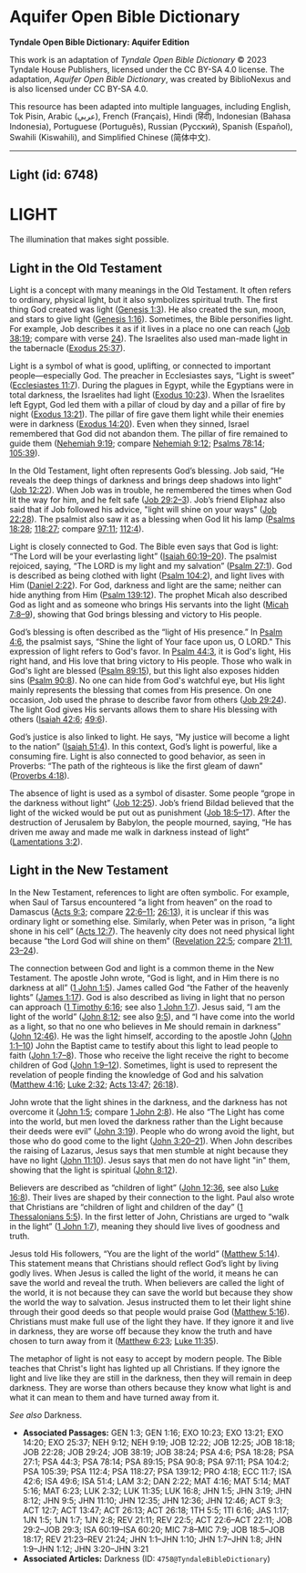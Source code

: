 # Aquifer Open Bible Dictionary

**Tyndale Open Bible Dictionary: Aquifer Edition**

This work is an adaptation of *Tyndale Open Bible Dictionary* © 2023 Tyndale House Publishers, licensed under the CC BY\-SA 4\.0 license. The adaptation, *Aquifer Open Bible Dictionary*, was created by BiblioNexus and is also licensed under CC BY\-SA 4\.0\.

This resource has been adapted into multiple languages, including English, Tok Pisin, Arabic (عربي), French (Français), Hindi (हिंदी), Indonesian (Bahasa Indonesia), Portuguese (Português), Russian (Русский), Spanish (Español), Swahili (Kiswahili), and Simplified Chinese (简体中文).



--------------------------------

## Light (id: 6748)

LIGHT
=====

The illumination that makes sight possible.

Light in the Old Testament
--------------------------

Light is a concept with many meanings in the Old Testament. It often refers to ordinary, physical light, but it also symbolizes spiritual truth. The first thing God created was light ([Genesis 1:3](https://ref.ly/Gen1:3)). He also created the sun, moon, and stars to give light ([Genesis 1:16](https://ref.ly/Gen1:16)). Sometimes, the Bible personifies light. For example, Job describes it as if it lives in a place no one can reach ([Job 38:19](https://ref.ly/Job38:19); compare with verse [24](https://ref.ly/Job38:24)). The Israelites also used man\-made light in the tabernacle ([Exodus 25:37](https://ref.ly/Exod25:37)).

Light is a symbol of what is good, uplifting, or connected to important people—especially God. The preacher in Ecclesiastes says, “Light is sweet” ([Ecclesiastes 11:7](https://ref.ly/Eccl11:7)). During the plagues in Egypt, while the Egyptians were in total darkness, the Israelites had light ([Exodus 10:23](https://ref.ly/Exod10:23)). When the Israelites left Egypt, God led them with a pillar of cloud by day and a pillar of fire by night ([Exodus 13:21](https://ref.ly/Exod13:21)). The pillar of fire gave them light while their enemies were in darkness ([Exodus 14:20](https://ref.ly/Exod14:20)). Even when they sinned, Israel remembered that God did not abandon them. The pillar of fire remained to guide them ([Nehemiah 9:19](https://ref.ly/Neh9:19); compare [Nehemiah 9:12](https://ref.ly/Neh9:12); [Psalms 78:14](https://ref.ly/Ps78:14); [105:39](https://ref.ly/Ps105:39)).

In the Old Testament, light often represents God’s blessing. Job said, “He reveals the deep things of darkness and brings deep shadows into light” ([Job 12:22](https://ref.ly/Job12:22)). When Job was in trouble, he remembered the times when God lit the way for him, and he felt safe ([Job 29:2–3](https://ref.ly/Job29:2-Job29:3)). Job’s friend Eliphaz also said that if Job followed his advice, "light will shine on your ways" ([Job 22:28](https://ref.ly/Job22:28)). The psalmist also saw it as a blessing when God lit his lamp ([Psalms 18:28](https://ref.ly/Ps18:28); [118:27](https://ref.ly/Ps118:27); compare [97:11](https://ref.ly/Ps97:11); [112:4](https://ref.ly/Ps112:4)).

Light is closely connected to God. The Bible even says that God is light: “The Lord will be your everlasting light” ([Isaiah 60:19–20](https://ref.ly/Isa60:19-Isa60:20)). The psalmist rejoiced, saying, “The LORD is my light and my salvation” ([Psalm 27:1](https://ref.ly/Ps27:1)). God is described as being clothed with light ([Psalm 104:2](https://ref.ly/Ps104:2)), and light lives with Him ([Daniel 2:22](https://ref.ly/Dan2:22)). For God, darkness and light are the same; neither can hide anything from Him ([Psalm 139:12](https://ref.ly/Ps139:12)). The prophet Micah also described God as light and as someone who brings His servants into the light ([Micah 7:8–9](https://ref.ly/Mic7:8-Mic7:9)), showing that God brings blessing and victory to His people.

God’s blessing is often described as the “light of His presence.” In [Psalm 4:6](https://ref.ly/Ps4:6), the psalmist says, “Shine the light of Your face upon us, O LORD." This expression of light refers to God's favor. In [Psalm 44:3](https://ref.ly/Ps44:3), it is God's light, His right hand, and His love that bring victory to His people. Those who walk in God's light are blessed ([Psalm 89:15](https://ref.ly/Ps89:15)), but this light also exposes hidden sins ([Psalm 90:8](https://ref.ly/Ps90:8)). No one can hide from God's watchful eye, but His light mainly represents the blessing that comes from His presence. On one occasion, Job used the phrase to describe favor from others ([Job 29:24](https://ref.ly/Job29:24)). The light God gives His servants allows them to share His blessing with others ([Isaiah 42:6](https://ref.ly/Isa42:6); [49:6](https://ref.ly/Isa49:6)).

God’s justice is also linked to light. He says, “My justice will become a light to the nation” ([Isaiah 51:4](https://ref.ly/Isa51:4)). In this context, God’s light is powerful, like a consuming fire. Light is also connected to good behavior, as seen in Proverbs: “The path of the righteous is like the first gleam of dawn” ([Proverbs 4:18](https://ref.ly/Prov4:18)).

The absence of light is used as a symbol of disaster. Some people “grope in the darkness without light” ([Job 12:25](https://ref.ly/Job12:25)). Job’s friend Bildad believed that the light of the wicked would be put out as punishment ([Job 18:5–17](https://ref.ly/Job18:5-Job18:17)). After the destruction of Jerusalem by Babylon, the people mourned, saying, “He has driven me away and made me walk in darkness instead of light” ([Lamentations 3:2](https://ref.ly/Lam3:2)).

Light in the New Testament
--------------------------

In the New Testament, references to light are often symbolic. For example, when Saul of Tarsus encountered “a light from heaven” on the road to Damascus ([Acts 9:3](https://ref.ly/Acts9:3); compare [22:6–11](https://ref.ly/Acts22:6-Acts22:11); [26:13](https://ref.ly/Acts26:13)), it is unclear if this was ordinary light or something else. Similarly, when Peter was in prison, “a light shone in his cell” ([Acts 12:7](https://ref.ly/Acts12:7)). The heavenly city does not need physical light because “the Lord God will shine on them” ([Revelation 22:5](https://ref.ly/Rev22:5); compare [21:11, 23–24](https://ref.ly/Rev21:11)).

The connection between God and light is a common theme in the New Testament. The apostle John wrote, “God is light, and in Him there is no darkness at all” ([1 John 1:5](https://ref.ly/1John1:5)). James called God “the Father of the heavenly lights” ([James 1:17](https://ref.ly/Jas1:17)). God is also described as living in light that no person can approach ([1 Timothy 6:16](https://ref.ly/1Tim6:16); see also [1 John 1:7](https://ref.ly/1John1:7)). Jesus said, “I am the light of the world” ([John 8:12](https://ref.ly/John8:12); see also [9:5](https://ref.ly/John9:5)), and “I have come into the world as a light, so that no one who believes in Me should remain in darkness” ([John 12:46](https://ref.ly/John12:46)). He was the light himself, according to the apostle John ([John 1:1–10](https://ref.ly/John1:1-John1:10)) John the Baptist came to testify about this light to lead people to faith ([John 1:7–8](https://ref.ly/John1:7-John1:8)). Those who receive the light receive the right to become children of God ([John 1:9–12](https://ref.ly/John1:9-John1:12)). Sometimes, light is used to represent the revelation of people finding the knowledge of God and his salvation ([Matthew 4:16](https://ref.ly/Matt4:16); [Luke 2:32](https://ref.ly/Luke2:32); [Acts 13:47](https://ref.ly/Acts13:47); [26:18](https://ref.ly/Acts26:18)).

John wrote that the light shines in the darkness, and the darkness has not overcome it ([John 1:5](https://ref.ly/John1:5); compare [1 John 2:8](https://ref.ly/1John2:8)). He also “The Light has come into the world, but men loved the darkness rather than the Light because their deeds were evil” ([John 3:19](https://ref.ly/John3:19)). People who do wrong avoid the light, but those who do good come to the light ([John 3:20–21](https://ref.ly/John3:20-John3:21)). When John describes the raising of Lazarus, Jesus says that men stumble at night because they have no light ([John 11:10](https://ref.ly/John11:10)). Jesus says that men do not have light "in" them, showing that the light is spiritual ([John 8:12](https://ref.ly/John8:12)).

Believers are described as “children of light” ([John 12:36](https://ref.ly/John12:36), see also [Luke 16:8](https://ref.ly/Luke16:8)). Their lives are shaped by their connection to the light. Paul also wrote that Christians are “children of light and children of the day” ([1 Thessalonians 5:5](https://ref.ly/1Thess5:5)). In the first letter of John, Christians are urged to “walk in the light” ([1 John 1:7](https://ref.ly/1John1:7)), meaning they should live lives of goodness and truth.

Jesus told His followers, “You are the light of the world” ([Matthew 5:14](https://ref.ly/Matt5:14)). This statement means that Christians should reflect God’s light by living godly lives. When Jesus is called the light of the world, it means he can save the world and reveal the truth. When believers are called the light of the world, it is not because they can save the world but because they show the world the way to salvation. Jesus instructed them to let their light shine through their good deeds so that people would praise God ([Matthew 5:16](https://ref.ly/Matt5:14)). Christians must make full use of the light they have. If they ignore it and live in darkness, they are worse off because they know the truth and have chosen to turn away from it ([Matthew 6:23](https://ref.ly/Matt6:23); [Luke 11:35](https://ref.ly/Luke11:35)).

The metaphor of light is not easy to accept by modern people. The Bible teaches that Christ's light has lighted up all Christians. If they ignore the light and live like they are still in the darkness, then they will remain in deep darkness. They are worse than others because they know what light is and what it can mean to them and have turned away from it.

*See also* Darkness.

* **Associated Passages:** GEN 1:3; GEN 1:16; EXO 10:23; EXO 13:21; EXO 14:20; EXO 25:37; NEH 9:12; NEH 9:19; JOB 12:22; JOB 12:25; JOB 18:18; JOB 22:28; JOB 29:24; JOB 38:19; JOB 38:24; PSA 4:6; PSA 18:28; PSA 27:1; PSA 44:3; PSA 78:14; PSA 89:15; PSA 90:8; PSA 97:11; PSA 104:2; PSA 105:39; PSA 112:4; PSA 118:27; PSA 139:12; PRO 4:18; ECC 11:7; ISA 42:6; ISA 49:6; ISA 51:4; LAM 3:2; DAN 2:22; MAT 4:16; MAT 5:14; MAT 5:16; MAT 6:23; LUK 2:32; LUK 11:35; LUK 16:8; JHN 1:5; JHN 3:19; JHN 8:12; JHN 9:5; JHN 11:10; JHN 12:35; JHN 12:36; JHN 12:46; ACT 9:3; ACT 12:7; ACT 13:47; ACT 26:13; ACT 26:18; 1TH 5:5; 1TI 6:16; JAS 1:17; 1JN 1:5; 1JN 1:7; 1JN 2:8; REV 21:11; REV 22:5; ACT 22:6–ACT 22:11; JOB 29:2–JOB 29:3; ISA 60:19–ISA 60:20; MIC 7:8–MIC 7:9; JOB 18:5–JOB 18:17; REV 21:23–REV 21:24; JHN 1:1–JHN 1:10; JHN 1:7–JHN 1:8; JHN 1:9–JHN 1:12; JHN 3:20–JHN 3:21
* **Associated Articles:** Darkness (ID: `4758@TyndaleBibleDictionary`)

